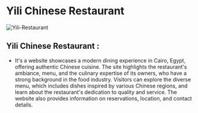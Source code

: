 # Yili Chinese Restaurant

![Yili-Restaurant](https://github.com/user-attachments/assets/2c21104d-295c-40b1-9e2e-c16c10732b72)


## Yili Chinese Restaurant :
 - It's a website showcases a modern dining experience in Cairo, Egypt, offering authentic Chinese cuisine. The site highlights the restaurant's ambiance, menu, and the culinary expertise of its owners, who have a strong background in the food industry. Visitors can explore the diverse menu, which includes dishes inspired by various Chinese regions, and learn about the restaurant's dedication to quality and service. The website also provides information on reservations, location, and contact details.

